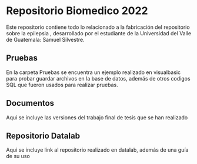 # Repositorio Biomedico 2022

Este repositorio contiene todo lo relacionado a la fabricación del repositorio sobre la epilepsia , desarrollado por el estudiante de la Universidad del Valle de Guatemala: Samuel Silvestre.


## Pruebas

En la carpeta Pruebas se encuentra un ejemplo realizado en visualbasic para probar guardar archivos en la base de datos, además de otros codigos SQL que fueron usados para realizar pruebas.


## Documentos

Aqui se incluye las versiones del trabajo final de tesis que se han realizado


## Repositorio Datalab

Aqui se incluye link al repositorio realizado en datalab, además de una guía de su uso







